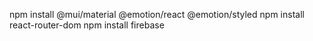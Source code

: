 npm install @mui/material @emotion/react @emotion/styled
npm install react-router-dom
 npm install firebase